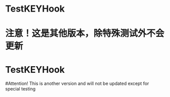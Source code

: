 # TestKEYHook
# 注意！这是其他版本，除特殊测试外不会更新


# TestKEYHook
#Attention! This is another version and will not be updated except for special testing




